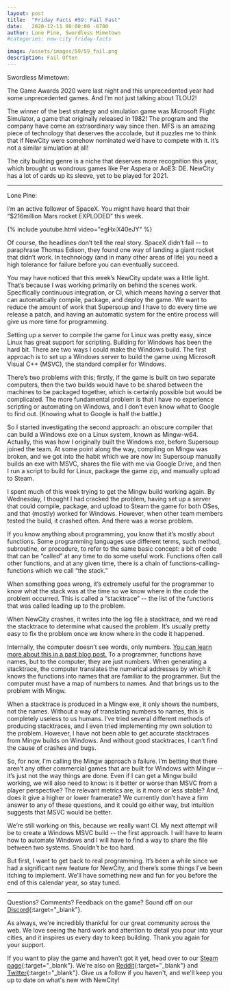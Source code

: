 ```yaml
---
layout: post
title:  "Friday Facts #59: Fail Fast"
date:   2020-12-11 00:00:00 -0700
author: Lone Pine, Swordless Mimetown
#categories: new-city friday-facts

image: /assets/images/59/59_fail.png
description: Fail Often
---
```


Swordless Mimetown:

The Game Awards 2020 were last night and this unprecedented year had some unprecedented games. And I’m not just talking about TLOU2!

The winner of the best strategy and simulation game was Microsoft Flight Simulator, a game that originally released in 1982! The program and the company have come an extraordinary way since then. MFS is an amazing piece of technology that deserves the accolade, but it puzzles me to think that if NewCity were somehow nominated we’d have to compete with it. It’s not a similar simulation at all!

The city building genre is a niche that deserves more recognition this year, which brought us wondrous games like Per Aspera or AoE3: DE. NewCity has a lot of cards up its sleeve, yet to be played for 2021.

---

Lone Pine:

I’m an active follower of SpaceX. You might have heard that their “$216million Mars rocket EXPLODED” this week.

{% include youtube.html video="egHxiX40eJY" %}

Of course, the headlines don’t tell the real story. SpaceX didn’t fail -- to paraphrase Thomas Edison, they found one way of landing a giant rocket that didn’t work. In technology (and in many other areas of life) you need a high tolerance for failure before you can eventually succeed.

You may have noticed that this week’s NewCity update was a little light. That’s because I was working primarily on behind the scenes work. Specifically continuous integration, or CI, which means having a server that can automatically compile, package, and deploy the game. We want to reduce the amount of work that Supersoup and I have to do every time we release a patch, and having an automatic system for the entire process will give us more time for programming.

Setting up a server to compile the game for Linux was pretty easy, since Linux has great support for scripting. Building for Windows has been the hard bit. There are two ways I could make the Windows build. The first approach is to set up a Windows server to build the game using Microsoft Visual C++ (MSVC), the standard compiler for Windows. 

There’s two problems with this; firstly, if the game is built on two separate computers, then the two builds would have to be shared between the machines to be packaged together, which is certainly possible but would be complicated. The more fundamental problem is that I have no experience scripting or automating on Windows, and I don’t even know what to Google to find out. (Knowing what to Google is half the battle.)

So I started investigating the second approach: an obscure compiler that can build a Windows exe on a Linux system, known as Mingw-w64. Actually, this was how I originally built the Windows exe, before Supersoup joined the team. At some point along the way, compiling on Mingw was broken, and we got into the habit which we are now in: Supersoup manually builds an exe with MSVC, shares the file with me via Google Drive, and then I run a script to build for Linux, package the game zip, and manually upload to Steam. 

I spent much of this week trying to get the Mingw build working again. By Wednesday, I thought I had cracked the problem, having set up a server that could compile, package, and upload to Steam the game for both OSes, and that (mostly) worked for Windows. However, when other team members tested the build, it crashed often. And there was a worse problem.

If you know anything about programming, you know that it’s mostly about functions. Some programming languages use different terms, such method, subroutine, or procedure, to refer to the same basic concept: a bit of code that can be “called” at any time to do some useful work. Functions often call other functions, and at any given time, there is a chain of functions-calling-functions which we call “the stack.” 

When something goes wrong, it’s extremely useful for the programmer to know what the stack was at the time so we know where in the code the problem occurred. This is called a “stacktrace” -- the list of the functions that was called leading up to the problem.

When NewCity crashes, it writes into the log file a stacktrace, and we read the stacktrace to determine what caused the problem. It’s usually pretty easy to fix the problem once we know where in the code it happened. 

Internally, the computer doesn’t see words, only numbers. [You can learn more about this in a past blog post.](/2020/05/29/words-and-numbers.html) To a programmer, functions have names, but to the computer, they are just numbers. When generating a stacktrace, the computer translates the numerical addresses by which it knows the functions into names that are familiar to the programmer. But the computer must have a map of numbers to names. And that brings us to the problem with Mingw.

When a stacktrace is produced in a Mingw exe, it only shows the numbers, not the names. Without a way of translating numbers to names, this is completely useless to us humans. I’ve tried several different methods of producing stacktraces, and I even tried implementing my own solution to the problem. However, I have not been able to get accurate stacktraces from Mingw builds on Windows. And without good stacktraces, I can’t find the cause of crashes and bugs.

So, for now, I'm calling the Mingw approach a failure. I’m betting that there aren’t any other commercial games that are built for Windows with Mingw -- it’s just not the way things are done. Even if I can get a Mingw build working, we will also need to know: is it better or worse than MSVC from a player perspective? The relevant metrics are, is it more or less stable? And, does it give a higher or lower framerate? We currently don’t have a firm answer to any of these questions, and it could go either way, but intuition suggests that MSVC would be better.

We’re still working on this, because we really want CI. My next attempt will be to create a Windows MSVC build -- the first approach. I will have to learn how to automate Windows and I will have to find a way to share the file between two systems. Shouldn’t be too hard.

But first, I want to get back to real programming. It’s been a while since we had a significant new feature for NewCity, and there’s some things I’ve been itching to implement. We’ll have something new and fun for you before the end of this calendar year, so stay tuned. 

---

Questions? Comments? Feedback on the game? Sound off on our [Discord]{:target="_blank"}.

As always, we're incredibly thankful for our great community across the web. We love seeing the hard work and attention to detail you pour into your cities, and it inspires us every day to keep building. Thank you again for your support.

If you want to play the game and haven't got it yet, head over to our [Steam page]{:target="_blank"}. We're also on [Reddit]{:target="_blank"} and [Twitter]{:target="_blank"}. Give us a follow if you haven't, and we'll keep you up to date on what's new with NewCity!

[Discord]:  http://discord.gg/cz6t4J5
[Steam page]: https://store.steampowered.com/app/1067860/NewCity/
[Reddit]: https://www.reddit.com/r/NewCity
[Twitter]: https://twitter.com/lone_pine_games
